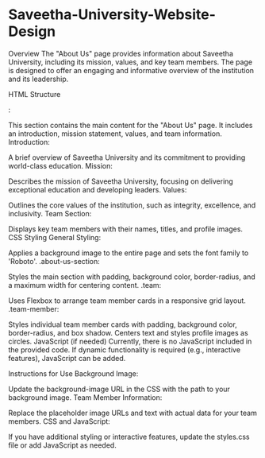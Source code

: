 # Saveetha-University-Website-Design
Overview
The "About Us" page provides information about Saveetha University, including its mission, values, and key team members. The page is designed to offer an engaging and informative overview of the institution and its leadership.

HTML Structure
<section class="about-us-section">:

This section contains the main content for the "About Us" page.
It includes an introduction, mission statement, values, and team information.
Introduction:

A brief overview of Saveetha University and its commitment to providing world-class education.
Mission:

Describes the mission of Saveetha University, focusing on delivering exceptional education and developing leaders.
Values:

Outlines the core values of the institution, such as integrity, excellence, and inclusivity.
Team Section:

Displays key team members with their names, titles, and profile images.
CSS Styling
General Styling:

Applies a background image to the entire page and sets the font family to 'Roboto'.
.about-us-section:

Styles the main section with padding, background color, border-radius, and a maximum width for centering content.
.team:

Uses Flexbox to arrange team member cards in a responsive grid layout.
.team-member:

Styles individual team member cards with padding, background color, border-radius, and box shadow.
Centers text and styles profile images as circles.
JavaScript (if needed)
Currently, there is no JavaScript included in the provided code. If dynamic functionality is required (e.g., interactive features), JavaScript can be added.

Instructions for Use
Background Image:

Update the background-image URL in the CSS with the path to your background image.
Team Member Information:

Replace the placeholder image URLs and text with actual data for your team members.
CSS and JavaScript:

If you have additional styling or interactive features, update the styles.css file or add JavaScript as needed.
